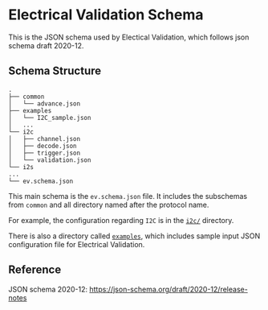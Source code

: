 # Electrical Validation Schema

This is the JSON schema used by Electical Validation, which follows json schema draft 2020-12.

## Schema Structure

```
.
├── common
│   └── advance.json
├── examples
│   └── I2C_sample.json
│   ...
└── i2c
│   ├── channel.json
│   ├── decode.json
│   ├── trigger.json
│   └── validation.json
└── i2s
...
└── ev.schema.json
```

This main schema is the `ev.schema.json` file. It includes the subschemas from `common` and all directory named after the protocol name.

For example, the configuration regarding `I2C` is in the [`i2c/`](https://github.com/acute-technology-inc/aqvisa-grpc/tree/main/config/schemas/ev/i2c) directory.

There is also a directory called [`examples`](https://github.com/acute-technology-inc/aqvisa-grpc/tree/main/config/schemas/ev/examples), which includes sample input JSON configuration file for Electrical Validation.

## Reference

JSON schema 2020-12: https://json-schema.org/draft/2020-12/release-notes
